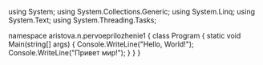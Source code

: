 using System;
using System.Collections.Generic;
using System.Linq;
using System.Text;
using System.Threading.Tasks;

namespace aristova.n.pervoeprilozhenie1
{
    class Program
    {
        static void Main(string[] args)
        {
            Console.WriteLine("Hello, World!");
            Console.WriteLine("Привет мир!");
        }
    }
}
